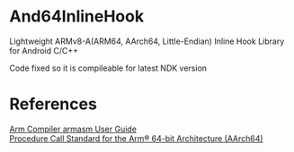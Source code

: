 # And64InlineHook
Lightweight ARMv8-A(ARM64, AArch64, Little-Endian) Inline Hook Library for Android C/C++   

Code fixed so it is compileable for latest NDK version

# References
[Arm Compiler armasm User Guide](http://infocenter.arm.com/help/topic/com.arm.doc.100069_0610_00_en/pge1427898258836.html)   
[Procedure Call Standard for the Arm® 64-bit Architecture (AArch64)](https://github.com/ARM-software/abi-aa/blob/master/aapcs64/aapcs64.rst)   

